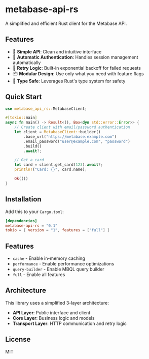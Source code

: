 # metabase-api-rs

A simplified and efficient Rust client for the Metabase API.

## Features

- 🚀 **Simple API**: Clean and intuitive interface
- 🔐 **Automatic Authentication**: Handles session management automatically
- 🔄 **Retry Logic**: Built-in exponential backoff for failed requests
- 📦 **Modular Design**: Use only what you need with feature flags
- 🦀 **Type Safe**: Leverages Rust's type system for safety

## Quick Start

```rust
use metabase_api_rs::MetabaseClient;

#[tokio::main]
async fn main() -> Result<(), Box<dyn std::error::Error>> {
    // Create client with email/password authentication
    let client = MetabaseClient::builder()
        .base_url("https://metabase.example.com")
        .email_password("user@example.com", "password")
        .build()
        .await?;

    // Get a card
    let card = client.get_card(123).await?;
    println!("Card: {}", card.name);

    Ok(())
}
```

## Installation

Add this to your `Cargo.toml`:

```toml
[dependencies]
metabase-api-rs = "0.1"
tokio = { version = "1", features = ["full"] }
```

## Features

- `cache` - Enable in-memory caching
- `performance` - Enable performance optimizations
- `query-builder` - Enable MBQL query builder
- `full` - Enable all features

## Architecture

This library uses a simplified 3-layer architecture:

- **API Layer**: Public interface and client
- **Core Layer**: Business logic and models
- **Transport Layer**: HTTP communication and retry logic

## License

MIT
